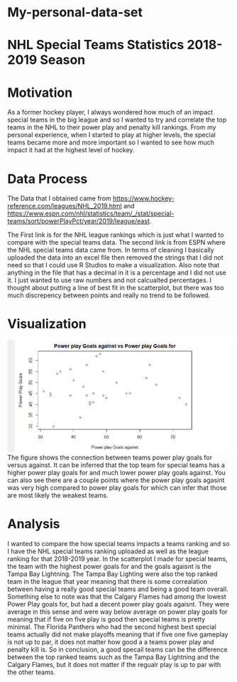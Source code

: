 # My-personal-data-set



# NHL Special Teams Statistics 2018-2019 Season

# Motivation
As a former hockey player, I always wondered how much of an impact special teams in the big league and so I wanted to try and correlate the top teams in the NHL to their power play and penalty kill rankings. From my personal experience, when I started to play at higher levels, the special teams became more and more important so I wanted to see how much impact it had at the highest level of hockey.

# Data Process
The Data that I obtained came from
https://www.hockey-reference.com/leagues/NHL_2019.html and https://www.espn.com/nhl/statistics/team/_/stat/special-teams/sort/powerPlayPct/year/2019/league/east.

The First link is for the NHL league rankings which is just what I wanted to compare with the special teams data. The second link is from ESPN where the NHL special teams data came from. In terms of cleaning I basically uploaded the data into an excel file then removed the strings that I did not need so that I could use R Studios to make a visualization. Also note that anything in the file that has a decimal in it is a percentage and I did not use it. I just wanted to use raw numbers and not calcualted percentages. I thought about putting a line of best fit in the scatterplot, but there was too much discrepency between points and really no trend to be followed. 

# Visualization

<img src = "https://raw.githubusercontent.com/swiranata/My-personal-data-set/main/Power%20play%20goals%20for%20vs%20against%20figure.PNG">
The figure shows the connection between teams power play goals for versus against. It can be inferred that the top team for special teams has a higher power play goals for and much lower power play goals against. You can also see there are a couple points where the power play goals agasint was very high compared to power play goals for which can infer that those are most likely the weakest teams. 

# Analysis

I wanted to compare the how special teams impacts a teams ranking and so I have the NHL special teams ranking uploaded as well as the league ranking for that 2018-2019 year. In the scatterplot I made for special teams, the team with the highest power goals for and the goals agaisnt is the Tampa Bay Lightning. The Tampa Bay Lighting were also the top ranked team in the league that year meaning that there is some correalation between having a really good special teams and being a good team overall. Something else to note was that the Calgary Flames had among the lowest Power Play goals for, but had a decent power play goals agaisnt. They were average in this sense and were way below average on power play goals for meaning that if five on five play is good then special teams is pretty minimal. The Florida Panthers who had the second highest best special teams actually did not make playoffs meaning that if five one five gameplay is not up to par, it does not matter how good a a teams power play and penalty kill is. So in conclusion, a good specail teams can be the difference between the top ranked teams such as the Tampa Bay Lightning and the Calgary Flames, but it does not matter if the regualr play is up to par with the other teams.
